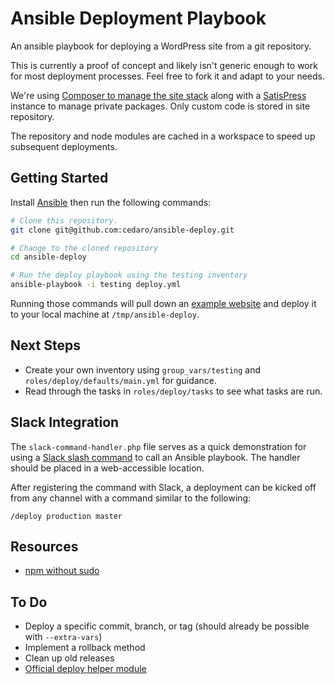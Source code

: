 # Ansible Deployment Playbook

An ansible playbook for deploying a WordPress site from a git repository.

This is currently a proof of concept and likely isn't generic enough to work
for most deployment processes. Feel free to fork it and adapt to your needs.

We're using [Composer to manage the site stack](http://composer.rarst.net/recipe/site-stack) along with a [SatisPress](https://github.com/blazersix/satispress) instance to manage private packages. Only custom code is stored in site repository.

The repository and node modules are cached in a workspace to speed up subsequent deployments.


## Getting Started

Install [Ansible](http://docs.ansible.com/intro_installation.html) then run the following commands:

```sh
# Clone this repository.
git clone git@github.com:cedaro/ansible-deploy.git

# Change to the cloned repository
cd ansible-deploy

# Run the deploy playbook using the testing inventory
ansible-playbook -i testing deploy.yml
```

Running those commands will pull down an [example website](https://github.com/cedaro/website-example) and deploy it to your local machine at `/tmp/ansible-deploy`.


## Next Steps

* Create your own inventory using `group_vars/testing` and `roles/deploy/defaults/main.yml` for guidance.
* Read through the tasks in `roles/deploy/tasks` to see what tasks are run.


## Slack Integration

The `slack-command-handler.php` file serves as a quick demonstration for using a [Slack slash command](https://api.slack.com/slash-commands) to call an Ansible playbook. The handler should be placed in a web-accessible location.

After registering the command with Slack, a deployment can be kicked off from any channel with a command similar to the following:

```
/deploy production master
```


## Resources

* [npm without sudo](https://github.com/sindresorhus/guides/blob/master/npm-global-without-sudo.md)


## To Do

* Deploy a specific commit, branch, or tag (should already be possible with `--extra-vars`)
* Implement a rollback method
* Clean up old releases
* [Official deploy helper module](https://github.com/ansible/ansible-modules-extras/pull/110)
